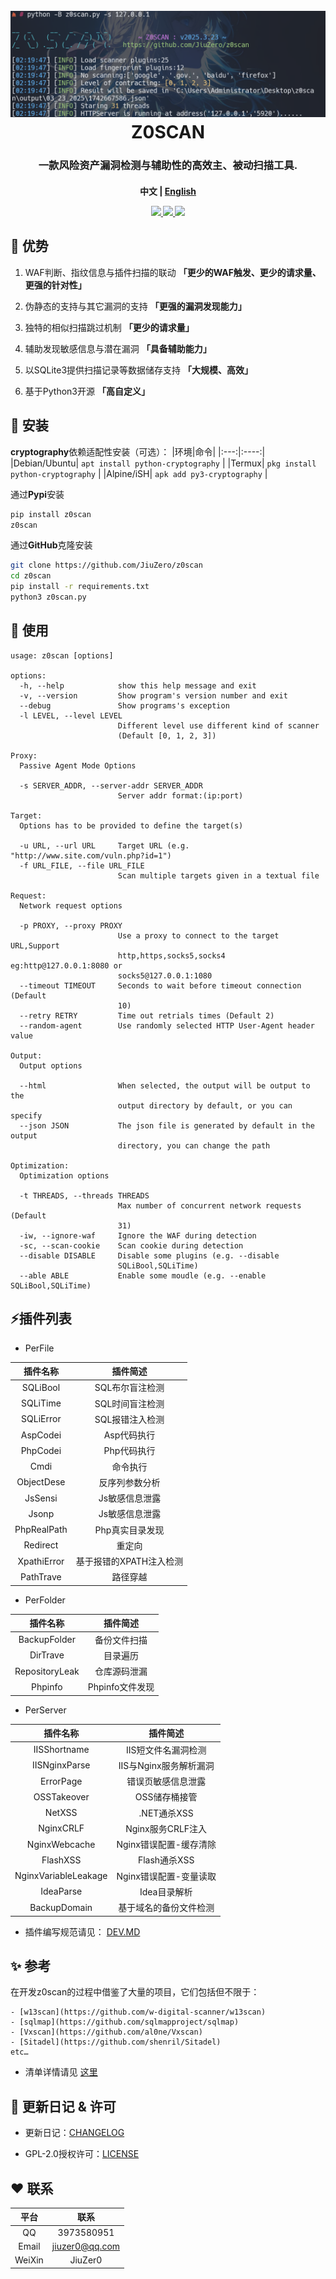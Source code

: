 <h1 align="center">
  <br>
  <img src="doc/logo.png">
  <br>
   Z0SCAN
  <br>
</h1>

<h3 align="center">一款风险资产漏洞检测与辅助性的高效主、被动扫描工具.</h4>

<h4 align="center" dir="auto">
  中文 | <a href="https://github.com/JiuZero/z0scan/blob/master/README.MD">English</a>
</p>

<p align="center">
  <a href="https://www.python.org/">
      <img src="https://img.shields.io/badge/Language-Python3-yellow.svg">
  <a href="https://github.com/JiuZero/z0scan">
      <img src="https://img.shields.io/pypi/v/z0scan">
  <a href="https://www.gnu.org/licenses/gpl-2.0.en.html">
      <img src="https://img.shields.io/badge/License-GPL2-_red.svg">
  </a>
</p>

## 🌟 优势

1. WAF判断、指纹信息与插件扫描的联动
**「更少的WAF触发、更少的请求量、更强的针对性」**

2. 伪静态的支持与其它漏洞的支持
**「更强的漏洞发现能力」**

3. 独特的相似扫描跳过机制
**「更少的请求量」**

4. 辅助发现敏感信息与潜在漏洞
**「具备辅助能力」**

5. 以SQLite3提供扫描记录等数据储存支持
**「大规模、高效」**

6. 基于Python3开源
**「高自定义」**

## 🔧 安装

**cryptography**依赖适配性安装（可选）：
|环境|命令|
|:---:|:----:|
|Debian/Ubuntu| ```apt install python-cryptography``` |
|Termux| ```pkg install python-cryptography``` |
|Alpine/iSH| ```apk add py3-cryptography``` |

通过**Pypi**安装
```bash
pip install z0scan
z0scan
```

通过**GitHub**克隆安装
```bash
git clone https://github.com/JiuZero/z0scan
cd z0scan
pip install -r requirements.txt
python3 z0scan.py
```

## 🚀 使用

```
usage: z0scan [options]

options:
  -h, --help            show this help message and exit
  -v, --version         Show program's version number and exit
  --debug               Show programs's exception
  -l LEVEL, --level LEVEL
                        Different level use different kind of scanner
                        (Default [0, 1, 2, 3])

Proxy:
  Passive Agent Mode Options

  -s SERVER_ADDR, --server-addr SERVER_ADDR
                        Server addr format:(ip:port)

Target:
  Options has to be provided to define the target(s)

  -u URL, --url URL     Target URL (e.g. "http://www.site.com/vuln.php?id=1")
  -f URL_FILE, --file URL_FILE
                        Scan multiple targets given in a textual file

Request:
  Network request options

  -p PROXY, --proxy PROXY
                        Use a proxy to connect to the target URL,Support
                        http,https,socks5,socks4 eg:http@127.0.0.1:8080 or
                        socks5@127.0.0.1:1080
  --timeout TIMEOUT     Seconds to wait before timeout connection (Default
                        10)
  --retry RETRY         Time out retrials times (Default 2)
  --random-agent        Use randomly selected HTTP User-Agent header value

Output:
  Output options

  --html                When selected, the output will be output to the
                        output directory by default, or you can specify
  --json JSON           The json file is generated by default in the output
                        directory, you can change the path

Optimization:
  Optimization options

  -t THREADS, --threads THREADS
                        Max number of concurrent network requests (Default
                        31)
  -iw, --ignore-waf     Ignore the WAF during detection
  -sc, --scan-cookie    Scan cookie during detection
  --disable DISABLE     Disable some plugins (e.g. --disable
                        SQLiBool,SQLiTime)
  --able ABLE           Enable some moudle (e.g. --enable SQLiBool,SQLiTime)
```

## ⚡️插件列表

- PerFile

|插件名称|插件简述|
|:---:|:----:|
|SQLiBool|SQL布尔盲注检测|
|SQLiTime|SQL时间盲注检测|
|SQLiError|SQL报错注入检测|
|AspCodei|Asp代码执行|
|PhpCodei|Php代码执行|
|Cmdi|命令执行|
|ObjectDese|反序列参数分析|
|JsSensi|Js敏感信息泄露|
|Jsonp|Js敏感信息泄露|
|PhpRealPath|Php真实目录发现|
|Redirect|重定向|
|XpathiError|基于报错的XPATH注入检测|
|PathTrave|路径穿越|

- PerFolder

|插件名称|插件简述|
|:---:|:----:|
|BackupFolder|备份文件扫描|
|DirTrave|目录遍历|
|RepositoryLeak|仓库源码泄漏|
|Phpinfo|Phpinfo文件发现|

- PerServer

|插件名称|插件简述|
|:---:|:----:|
|IISShortname|IIS短文件名漏洞检测|
|IISNginxParse|IIS与Nginx服务解析漏洞|
|ErrorPage|错误页敏感信息泄露|
|OSSTakeover|OSS储存桶接管|
|NetXSS|.NET通杀XSS|
|NginxCRLF|Nginx服务CRLF注入|
|NginxWebcache|Nginx错误配置-缓存清除|
|FlashXSS|Flash通杀XSS|
|NginxVariableLeakage|Nginx错误配置-变量读取|
|IdeaParse|Idea目录解析|
|BackupDomain|基于域名的备份文件检测|

- 插件编写规范请见：
[DEV.MD](https://github.com/JiuZero/z0scan/blob/master/doc/DEV.MD)

## ✨ 参考

在开发z0scan的过程中借鉴了大量的项目，它们包括但不限于：
```
- [w13scan](https://github.com/w-digital-scanner/w13scan)
- [sqlmap](https://github.com/sqlmapproject/sqlmap)
- [Vxscan](https://github.com/al0ne/Vxscan)
- [Sitadel](https://github.com/shenril/Sitadel)
etc…
```

- 清单详情请见 [这里](https://github.com/JiuZero/z0scan/blob/master/doc/THANKS.MD)

## 🔆 更新日记 & 许可

- 更新日记：[CHANGELOG](https://github.com/JiuZero/z0scan/blob/master/doc/CHANGE.MD)

- GPL-2.0授权许可：[LICENSE](https://github.com/JiuZero/z0scan/blob/master/LICENSE)

## ❤️ 联系

|平台|联系|
|:---:|:----:|
|QQ|3973580951|
|Email|jiuzer0@qq.com|
|WeiXin|JiuZer0|
